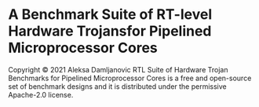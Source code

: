 # A Benchmark Suite of RT-level Hardware Trojansfor Pipelined Microprocessor Cores









Copyright © 2021 Aleksa Damljanovic
RTL Suite of Hardware Trojan Benchmarks for Pipelined Microprocessor Cores is a free and open-source set of benchmark designs and it is distributed under the permissive Apache-2.0 license.
